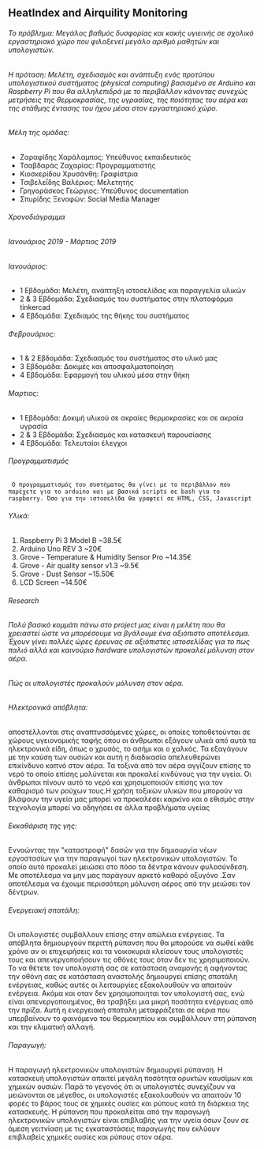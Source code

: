 ## HeatIndex and Airquility Monitoring

###### Το πρόβλημα: Mεγάλος βαθμός δυσφορίας και κακής υγιεινής σε σχολικό εργαστηριακό χώρο που φιλοξενεί μεγάλο αριθμό μαθητών και υπολογιστών.

###### Η πρόταση: Μελέτη, σχεδιασμός και ανάπτυξη ενός προτύπου υπολογιστικού συστήματος (physical computing) βασισμένο σε Arduino και Raspberry Pi που θα αλληλεπιδρά με το περιβάλλον κάνοντας συνεχώς μετρήσεις της θερμοκρασίας, της υγρασίας, της ποιότητας του αέρα και της στάθμης έντασης του ήχου μέσα στον εργαστηριακό χώρο.

###### Μέλη της ομάδας:
- Ζαραφίδης Χαράλαμπος: Υπεύθυνος εκπαιδευτικός
- Τσαβδαράς Ζαχαρίας: Προγραμματιστής
- Κιοσκερίδου Χρυσάνθη: Γραφίστρια
- Τσιβελεΐδης Βαλέριος: Μελετητής
- Γρηγοράσκος Γεώργιος: Υπεύθυνος documentation
- Σπυρίδης Ξενοφών: Social Media Manager

###### Χρονοδιάγραμμα
###### Ιανουάριος 2019 - Μάρτιος 2019

###### Ιανουάριος: 
- 1 Εβδομάδα: Μελέτη, ανάπτηξη ιστοσελίδας και παραγγελία υλικών
- 2 & 3 Εβδομάδα: Σχεδιασμός του συστήματος στην πλατοφόρμα tinkercad
- 4 Εβδομάδα: Σχεδιαμός της θήκης του συστήματος

###### Φεβρουάριος:
- 1 & 2 Εβδομάδα: Σχεδιασμός του συστήματος στο υλικό μας
- 3 Εβδομάδα: Δοκιμές και αποσφαλματοποίηση
- 4 Εβδομάδα: Εφαρμογή του υλικού μέσα στην θήκη

###### Μαρτιος:
- 1 Εβδομάδα: Δοκιμή υλικού σε ακραίες θερμοκρασίες και σε ακραία υγρασία
- 2 & 3 Εβδομάδα: Σχεδιασμός και κατασκευή παρουσίασης
- 4 Εβδομάδα: Τελευταίοι έλεγχοι

###### Προγραμματισμός
` Ο προγραμματισμός του συστήματος θα γίνει με το περιβάλλον που παρέχετε για το arduino και με βασικά scripts σε bash για το raspberry. Όσο για την ιστοσελίδα θα γραφτεί σε HTML, CSS, Javascript`  


###### Υλικά:
1. Raspberry Pi 3 Model B ~38.5€
2. Arduino Uno REV 3 ~20€
3. Grove - Temperature & Humidity Sensor Pro ~14.35€
4. Grove - Air quality sensor v1.3 ~9.5€
5. Grove - Dust Sensor ~15.50€
6. LCD Screen ~14.50€


###### Research
###### Πολύ βασικό κομμάτι πάνω στο project μας είναι η μελέτη που θα χρειαστεί ώστε να μπορέσουμε να βγάλουμε ένα αξιόπιστο αποτέλεσμα. Έχουν γίνει πολλές ώρες έρευνας σε αξιόπιστες ιστοσελίδας για το πως παλιό αλλά και καινούριο hardware υπολογιστών προκαλεί μόλυνση στον αέρα.


###### Πώς οι υπολογιστές προκαλούν μόλυνση στον αέρα.

###### Ηλεκτρονικά απόβλητα:
αποστέλλονται στις αναπτυσσόμενες χώρες, οι οποίες τοποθετούνται σε χώρους υγειονομικής ταφής όπου οι άνθρωποι εξάγουν υλικά από αυτά τα ηλεκτρονικά είδη, όπως ο χρυσός, το ασήμι και ο χαλκός. Τα εξαγάγουν με την καύση των ουσιών και αυτή η διαδικασία απελευθερώνει επικίνδυνο καπνό στον αέρα. Τα τοξινά από τον αέρα αγγίζουν επίσης το νερό το οποίο επίσης μολύνεται και προκαλεί κινδύνους για την υγεία. Οι άνθρωποι πίνουν αυτό το νερό και χρησιμοποιούν επίσης για τον καθαρισμό των ρούχων τους.Η χρήση τοξικών υλικών που μπορούν να βλάψουν την υγεία μας μπορεί να προκαλέσει καρκίνο και ο εθισμός στην τεχνολογία μπορεί να οδηγήσει σε άλλα προβλήματα υγείας

###### Εκκαθάριση της γης:
Εννοώντας την "καταστροφή" δασών για την δημιουργία νέων εργοστασίων για την παραγωγοί των ηλεκτρονικών υπολογιστών. Το οποίο αυτό προκαλεί μειώσει στο πόσο τα δέντρα κάνουν φυλοσύνδεση. Με αποτέλεσμα να μην μας παράγουν αρκετό καθαρό οξυγόνο .Σαν αποτέλεσμα να έχουμε περισσότερη μόλυνση αέρος από την μειώσει τον δέντρων.

###### Ενεργειακή σπατάλη:
Οι υπολογιστές συμβάλλουν επίσης στην απώλεια ενέργειας. Τα απόβλητα δημιουργούν περιττή ρύπανση που θα μπορούσε να σωθεί κάθε χρόνο αν οι επιχειρήσεις και τα νοικοκυριά κλείσουν τους υπολογιστές τους και απενεργοποιήσουν τις οθόνες τους όταν δεν τις χρησιμοποιούν.  Το να θέτετε τον υπολογιστή σας σε κατάσταση αναμονής ή αφήνοντας την οθόνη σας σε κατάσταση αναστολής δημιουργεί επίσης σπατάλη ενέργειας, καθώς αυτές οι λειτουργίες εξακολουθούν να απαιτούν ενέργεια. Ακόμα και οταν δεν χρησιμοποιηται τον υπολογιστή σας, ενώ είναι απενεργοποιημένος, θα τραβήξει μια μικρή ποσότητα ενέργειας από την πρίζα. Αυτή η ενεργειακή σπαταλη μεταφράζεται σε αέρια που υπερβαίνουν το φαινόμενο του θερμοκηπίου και συμβάλλουν στη ρύπανση και την κλιματική αλλαγή.

###### Παραγωγή:
Η παραγωγή ηλεκτρονικών υπολογιστών δημιουργεί ρύπανση. Η κατασκευή υπολογιστών απαιτεί μεγάλη ποσότητα ορυκτών καυσίμων και χημικών ουσιών. Παρά το γεγονός ότι οι υπολογιστές συνεχίζουν να μειώνονται σε μέγεθος, οι υπολογιστές εξακολουθούν να απαιτούν 10 φορές το βάρος τους σε χημικές ουσίες και ρύπους κατά τη διάρκεια της κατασκευής. Η ρύπανση που προκαλείται από την παραγωγή ηλεκτρονικών υπολογιστών είναι επιβλαβής για την υγεία όσων ζουν σε άμεση γειτνίαση με τις εγκαταστάσεις παραγωγής που εκλύουν επιβλαβείς χημικές ουσίες και ρύπους στον αέρα.

